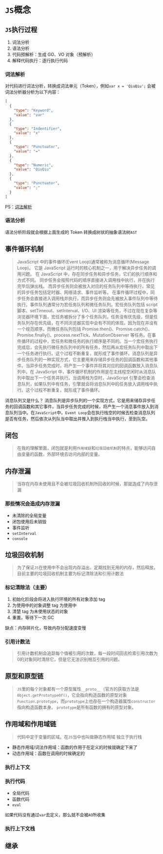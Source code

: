 # `JS`概念

## `JS`执行过程

1. 词法分析
2. 语法分析
3. 代码预解析：生成 GO、VO 对象（预解析）
4. 解释代码执行：逐行执行代码

### 词法解析

对代码进行词法分析，转换成词法单元（Token），例如`var x = 'QiuQiu';` 会被词法分析器分析为以下内容：

```json
[
  {
    "type": "Keyword",
    "value": "var"
  },
  {
    "type": "Indentifier",
    "value": "x"
  },
  {
    "type": "Punctuator",
    "value": "="
  },
  {
    "type": "Numeric",
    "value": "QiuQiu"
  },
  {
    "type": "Punctuator",
    "value": ";"
  }
]
```

PS：[词法解析](https://esprima.org/demo/parse.html#)

### 语法分析

语法分析阶段就会根据上面生成的 Token 转换成树状的抽象语法树`AST`

## 事件循环机制

> JavaScript 中的事件循环(Event Loop)通常被称为消息循环(Message Loop)。 它是 JavaScript 运行时的核心机制之一，用于解决异步任务的调用问题。
> 在 JavaScript 中，存在同步任务和异步任务，它们的执行顺序和方式不同。 同步任务会按照代码的顺序直接进入调用栈中执行，并在执行完毕后弹出栈。 而异步任务则会被放入对应的任务队列中等待执行，常见的异步任务包括定时器、网络请求、事件监听等。
> 在事件循环过程中，同步任务会直接进入调用栈并执行，而异步任务则会先被放入事件队列中等待执行。事件队列通常分为宏任务队列和微任务队列。宏任务队列包括 script 脚本、setTimeout、setInterval、I/O、UI 渲染等任务，不过在现在复杂等浏览器环境下面，宏任务被拆分了多个任务队列，任务没有优先级，但是任务队列存在优先级，在不同浏览器实现中会有不同的体现，因为现在并没有一个规范顺序。而微任务队列包括 Promise.then()、Promise.catch()、Promise.finally()、process.nextTick、MutationObserver 等任务。在事件循环的过程中，宏任务和微任务的执行顺序是不同的。当一个宏任务执行完成后，会先执行微任务队列中的所有任务，然后再从宏任务队列中取出下一个任务进行执行。这个过程不断重复，就形成了事件循环。消息队列是异步任务队列的一种实现方式，它主要用来存储异步任务的回调函数和其他事件。当异步任务完成时，将产生一个事件并将其对应的回调函数放入消息队列中。在 JavaScript 中，事件循环机制的作用是在主线程空闲时从消息队列中取出下一个任务并执行。当调用栈为空时，JavaScript 引擎会检查消息队列，如果队列中有任务，引擎就会将消息队列中的任务放入调用栈中执行。这个过程不断重复，就形成了事件循环。

消息队列又是什么？
消息队列是异步队列的一个实现方式，它是用来储存异步任务的回调函数和其它事件，当异步任务完成的时候，将产生一个消息事件放入到消息队列当中。在`JavaScript`中，`Event Loop`会在执行栈空的时候去检查消息队列是否有任务，然后依次从列队当中取出并推入到执行栈当中执行，至到队空。

## 闭包

> 在我的理解里面，闭包就是利用`作用域链`和`垃圾回收机制`的特点，能够访问自由变量的函数，外部环境去访问内部的变量。

## 内存泄漏
> 当存在内存未使用且不会被垃圾回收机制所回收的时候，那就造成了内存泄漏
### 那些情况会造成内存泄漏
- 未清除的全局变量
- 闭包使用后未销毁
- 事件监听
- `setInterval`
- `console`

## 垃圾回收机制

> 为了保证`JS`在使用中不会出现内存溢出，定期找到无用的内存，然后释放。目前主要的垃圾回收机制主要为标记清除法和引用计数法

### 标记清除法（主要）

1. 初始化阶段会将进入执行环境的所有对象添加 tag
2. 为使用中的对象调整 tag 为使用中
3. 清楚 tag 为未使用状态的对象
4. 重置，等待下一次 GC

缺点：内存碎片化，导致内存分配速度变慢

### 引用计数法
> 引用计数机制会追踪每个值被引用的次数，每一段时间回去检索引用次数为0的对象同时清除它，但是它无法识别相互引用的问题。

## 原型和原型链

> `JS`里的每个对象都有一个原型属性`__proto__`（官方的获取方法是`Object.getPrototypeOf()`，它会指向构造函数的原型对象`Function.prototype`，而`prototype`上也存在一个构造器属性`constructor`指向构造函数本身。
> `prototype`是所有函数的拥有的原型对象。

## 作用域和作用域链

> 代码中定于变量的区域。在`JS`当中也叫做静态作用域
> 独立于执行栈

- 静态作用域/词法作用域：函数的作用于在定义的时候就确定下来了
- 动态作用域：函数在调用的时候确定的

### 执行上下文

### 执行代码

- 全局代码
- 函数代码
- `eval`

如果代码没有通过`var`去定义，那么就不会被`AO`所收集

### 执行上下文栈

## 继承
